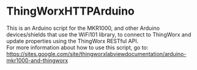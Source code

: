 # ThingWorxHTTPArduino
This is an Arduino script for the MKR1000, and other Arduino devices/shields that use the WiFi101 library, to connect to ThingWorx and update properties using the ThingWorx RESTful API. <br>
For more information about how to use this script, go to: <a href=https://sites.google.com/site/thingworxlabviewdocumentation/arduino-mkr1000-and-thingworx>https://sites.google.com/site/thingworxlabviewdocumentation/arduino-mkr1000-and-thingworx</a> <br>
